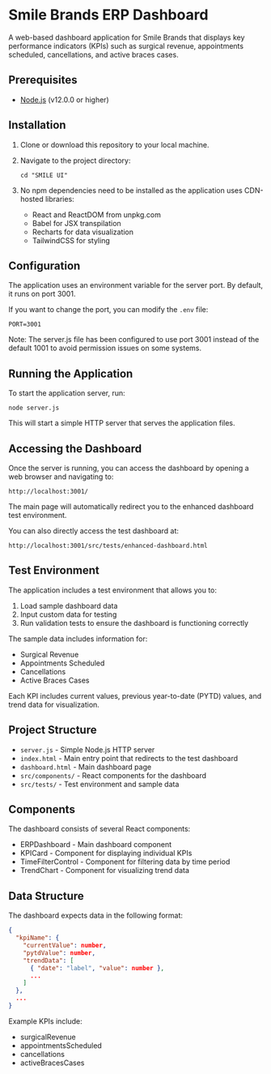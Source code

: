 # Smile Brands ERP Dashboard

A web-based dashboard application for Smile Brands that displays key performance indicators (KPIs) such as surgical revenue, appointments scheduled, cancellations, and active braces cases.

## Prerequisites

- [Node.js](https://nodejs.org/) (v12.0.0 or higher)

## Installation

1. Clone or download this repository to your local machine.

2. Navigate to the project directory:
   ```
   cd "SMILE UI"
   ```

3. No npm dependencies need to be installed as the application uses CDN-hosted libraries:
   - React and ReactDOM from unpkg.com
   - Babel for JSX transpilation
   - Recharts for data visualization
   - TailwindCSS for styling

## Configuration

The application uses an environment variable for the server port. By default, it runs on port 3001.

If you want to change the port, you can modify the `.env` file:
```
PORT=3001
```

Note: The server.js file has been configured to use port 3001 instead of the default 1001 to avoid permission issues on some systems.

## Running the Application

To start the application server, run:

```
node server.js
```

This will start a simple HTTP server that serves the application files.

## Accessing the Dashboard

Once the server is running, you can access the dashboard by opening a web browser and navigating to:

```
http://localhost:3001/
```

The main page will automatically redirect you to the enhanced dashboard test environment.

You can also directly access the test dashboard at:

```
http://localhost:3001/src/tests/enhanced-dashboard.html
```

## Test Environment

The application includes a test environment that allows you to:

1. Load sample dashboard data
2. Input custom data for testing
3. Run validation tests to ensure the dashboard is functioning correctly

The sample data includes information for:
- Surgical Revenue
- Appointments Scheduled
- Cancellations
- Active Braces Cases

Each KPI includes current values, previous year-to-date (PYTD) values, and trend data for visualization.

## Project Structure

- `server.js` - Simple Node.js HTTP server
- `index.html` - Main entry point that redirects to the test dashboard
- `dashboard.html` - Main dashboard page
- `src/components/` - React components for the dashboard
- `src/tests/` - Test environment and sample data

## Components

The dashboard consists of several React components:
- ERPDashboard - Main dashboard component
- KPICard - Component for displaying individual KPIs
- TimeFilterControl - Component for filtering data by time period
- TrendChart - Component for visualizing trend data

## Data Structure

The dashboard expects data in the following format:

```json
{
  "kpiName": {
    "currentValue": number,
    "pytdValue": number,
    "trendData": [
      { "date": "label", "value": number },
      ...
    ]
  },
  ...
}
```

Example KPIs include:
- surgicalRevenue
- appointmentsScheduled
- cancellations
- activeBracesCases
